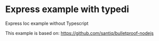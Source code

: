 # Express example with typedi 

Express Ioc example without Typescript

This example is based on:
https://github.com/santiq/bulletproof-nodejs
